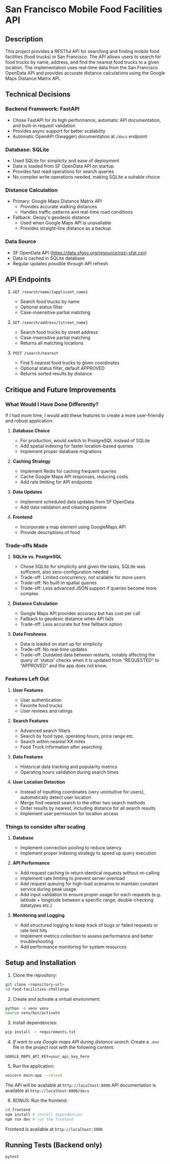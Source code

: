 # San Francisco Mobile Food Facilities API

## Description
This project provides a RESTful API for searching and finding mobile food facilities (food trucks) in San Francisco. The API allows users to search for food trucks by name, address, and find the nearest food trucks to a given location. The implementation uses real-time data from the San Francisco OpenData API and provides accurate distance calculations using the Google Maps Distance Matrix API.

## Technical Decisions

### Backend Framework: FastAPI
- Chose FastAPI for its high performance, automatic API documentation, and built-in request validation
- Provides async support for better scalability
- Automatic OpenAPI (Swagger) documentation at `/docs` endpoint

### Database: SQLite
- Used SQLite for simplicity and ease of deployment
- Data is loaded from SF OpenData API on startup
- Provides fast read operations for search queries
- No complex write operations needed, making SQLite a suitable choice

### Distance Calculation
- Primary: Google Maps Distance Matrix API
  - Provides accurate walking distances
  - Handles traffic patterns and real-time road conditions
- Fallback: Geopy's geodesic distance
  - Used when Google Maps API is unavailable
  - Provides straight-line distance as a backup

### Data Source
- SF OpenData API (https://data.sfgov.org/resource/rqzj-sfat.csv)
- Data is cached in SQLite database
- Regular updates possible through API refresh

## API Endpoints

1. `GET /search/name/{applicant_name}`
   - Search food trucks by name
   - Optional status filter
   - Case-insensitive partial matching

2. `GET /search/address/{street_name}`
   - Search food trucks by street address
   - Case-insensitive partial matching
   - Returns all matching locations

3. `POST /search/nearest`
   - Find 5 nearest food trucks to given coordinates
   - Optional status filter, default APPROVED
   - Returns sorted results by distance

## Critique and Future Improvements

### What Would I Have Done Differently?
If I had more time, I would add these features to create a more user-friendly and robust application:
1. **Database Choice**
   - For production, would switch to PostgreSQL instead of SQLite
   - Add spatial indexing for faster location-based queries
   - Implement proper database migrations

2. **Caching Strategy**
   - Implement Redis for caching frequent queries
   - Cache Google Maps API responses, reducing costs
   - Add rate limiting for API endpoints

3. **Data Updates**
   - Implement scheduled data updates from SF OpenData
   - Add data validation and cleaning pipeline

4. **Frontend**
   - Incorporate a map element using GoogleMaps API
   - Provide descriptions of food 

### Trade-offs Made
1. **SQLite vs. PostgreSQL**
   - Chose SQLite for simplicity and given the tasks, SQLite was sufficient, also zero-configuration needed
   - Trade-off: Limited concurrency, not scalable for more users
   - Trade-off: No built-in spatial queries
   - Trade-off: Less advanced JSON support if queries become more complex

2. **Distance Calculation**
   - Google Maps API provides accuracy but has cost per call
   - Fallback to geodesic distance when API fails
   - Trade-off: Less accurate but free fallback option

3. **Data Freshness**
   - Data is loaded on start up for simplicity
   - Trade-off: No real-time updates
   - Trade-off: Outdated data between restarts, notably affecting the query of 'status' checks when it is updated from "REQUESTED" to "APPROVED" and the app does not know.

### Features Left Out
1. **User Features**
   - User authentication
   - Favorite food trucks
   - User reviews and ratings

2. **Search Features**
   - Advanced search filters
   - Search by food type, operating hours, price range etc.
   - Search within nearest XX miles
   - Food Truck information after searching 

3. **Data Features**
   - Historical data tracking and popularity metrics
   - Operating hours validation during search times

4. **User Location Detection**
   - Instead of inputting coordinates (very unintuitive for users), automatically detect user location
   - Merge find nearest search to the other two search methods
   - Order results by nearest, including distance for all search results
   - Implement user permission for location access

### Things to consider after scaling
1. **Database**
   - Implement connection pooling to reduce latency
   - Implement proper indexing strategy to speed up query execution

2. **API Performance**
   - Add request caching to return identical requests without re-calling
   - Implement rate limiting to prevent server overload
   - Add request queuing for high-load scenarios to maintain constant service during peak usage
   - Add input validation to ensure proper usage for each requests (e.g. latitude + longitude between a specific range, double-checking datatypes etc.)

3. **Monitoring and Logging**
   - Add structured logging to keep track of bugs or failed requests or rate limit hits
   - Implement metrics collection to assess performance and better troubleshooting
   - Add performance monitoring for system resources


## Setup and Installation

1. Clone the repository:
```bash
git clone <repository-url>
cd food-facilities-challenge
```

2. Create and activate a virtual environment:
```bash
python -m venv venv
source venv/bin/activate 
```

3. Install dependencies:
```bash
pip install -r requirements.txt
```

4. *If want to use Google maps API during distance search:* 
Create a `.env` file in the project root with the following content:
```
GOOGLE_MAPS_API_KEY=your_api_key_here
```

5. Run the application:
```bash
uvicorn main:app --reload
```

The API will be available at `http://localhost:8000`
API documentation is available at `http://localhost:8000/docs`

6. BONUS: Run the frontend:
```bash
cd frontend
npm install # install dependencies
npm run dev # run the frontend
```
Frontend is available at `http://localhost:3000`

## Running Tests (Backend only)
```bash
pytest
```